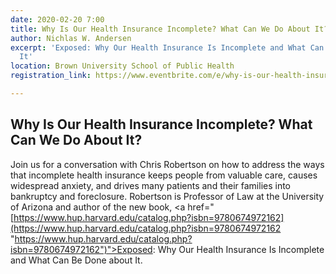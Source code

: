 ```yaml
---
date: 2020-02-20 7:00
title: Why Is Our Health Insurance Incomplete? What Can We Do About It?
author: Nichlas W. Andersen
excerpt: 'Exposed: Why Our Health Insurance Is Incomplete and What Can Be Done about
  It'
location: Brown University School of Public Health
registration_link: https://www.eventbrite.com/e/why-is-our-health-insurance-incomplete-what-can-we-do-about-it-tickets-94225144945

---
```

## Why Is Our Health Insurance Incomplete? What Can We Do About It?

Join us for a conversation with Chris Robertson on how to address the ways that incomplete health insurance keeps people from valuable care, causes widespread anxiety, and drives many patients and their families into bankruptcy and foreclosure. Robertson is Professor of Law at the University of Arizona and author of the new book, <a href="[https://www.hup.harvard.edu/catalog.php?isbn=9780674972162](https://www.hup.harvard.edu/catalog.php?isbn=9780674972162 "https://www.hup.harvard.edu/catalog.php?isbn=9780674972162")">Exposed: Why Our Health Insurance Is Incomplete and What Can Be Done about It</a>.
